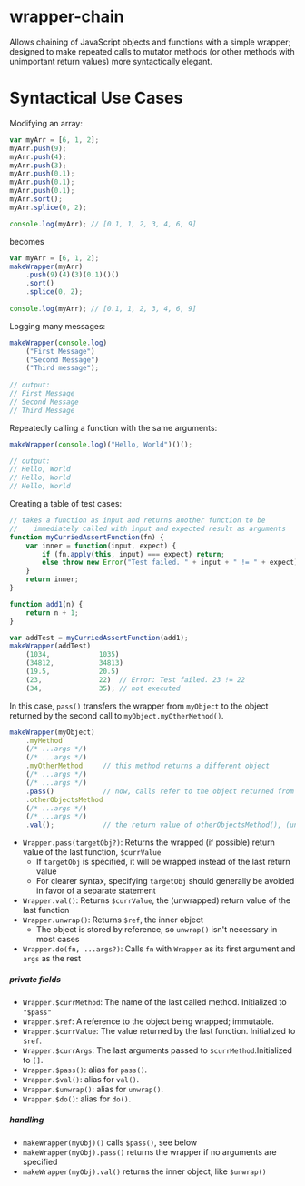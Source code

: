 # wrapper-chain

Allows chaining of JavaScript objects and functions with a simple wrapper; designed to make repeated calls to mutator methods (or other methods with unimportant return values) more syntactically elegant.

# Syntactical Use Cases
Modifying an array:
```javascript
var myArr = [6, 1, 2];
myArr.push(9);
myArr.push(4);
myArr.push(3);
myArr.push(0.1);
myArr.push(0.1);
myArr.push(0.1);
myArr.sort();
myArr.splice(0, 2);

console.log(myArr); // [0.1, 1, 2, 3, 4, 6, 9]
```
becomes
```javascript
var myArr = [6, 1, 2];
makeWrapper(myArr)
    .push(9)(4)(3)(0.1)()()
    .sort()
    .splice(0, 2);
    
console.log(myArr); // [0.1, 1, 2, 3, 4, 6, 9]
```
Logging many messages:
```javascript
makeWrapper(console.log)
    ("First Message")
    ("Second Message")
    ("Third message");
    
// output:
// First Message
// Second Message
// Third Message
```
Repeatedly calling a function with the same arguments:
```javascript
makeWrapper(console.log)("Hello, World")()();

// output:
// Hello, World
// Hello, World
// Hello, World
```
Creating a table of test cases:
```javascript
// takes a function as input and returns another function to be 
//    immediately called with input and expected result as arguments
function myCurriedAssertFunction(fn) {
    var inner = function(input, expect) {
        if (fn.apply(this, input) === expect) return;
        else throw new Error("Test failed. " + input + " != " + expect);
    }
    return inner;
}

function add1(n) {
    return n + 1;
}

var addTest = myCurriedAssertFunction(add1);
makeWrapper(addTest)
    (1034,            1035)
    (34812,           34813)
    (19.5,            20.5)
    (23,              22)  // Error: Test failed. 23 != 22
    (34,              35); // not executed
```
In this case, `pass()` transfers the wrapper from `myObject` to the object returned by the second call to `myObject.myOtherMethod()`.
```javascript
makeWrapper(myObject)
    .myMethod
    (/* ...args */)
    (/* ...args */)
    .myOtherMethod     // this method returns a different object
    (/* ...args */)
    (/* ...args */)
    .pass()            // now, calls refer to the object returned from myOtherMethod()
    .otherObjectsMethod     
    (/* ...args */)
    (/* ...args */)
    .val();            // the return value of otherObjectsMethod(), (unwrapped)
```
- `Wrapper.pass(targetObj?)`: Returns the wrapped (if possible) return value of the last function, `$currValue`
  - If `targetObj` is specified, it will be wrapped instead of the last return value 
  - For clearer syntax, specifying `targetObj` should generally be avoided in favor of a separate statement
- `Wrapper.val()`: Returns `$currValue`, the (unwrapped) return value of the last function
- `Wrapper.unwrap()`: Returns `$ref`, the inner object
  - The object is stored by reference, so `unwrap()` isn't necessary in most cases
- `Wrapper.do(fn, ...args?)`: Calls `fn` with `Wrapper` as its first argument and `args` as the rest
##### private fields
- `Wrapper.$currMethod`: The name of the last called method. Initialized to `"$pass"`                 
- `Wrapper.$ref`: A reference to the object being wrapped; immutable.
- `Wrapper.$currValue`: The value returned by the last function. Initialized to `$ref`.
- `Wrapper.$currArgs`: The last arguments passed to `$currMethod`.Initialized to `[]`.
- `Wrapper.$pass()`: alias for `pass()`.
- `Wrapper.$val()`: alias for `val()`.
- `Wrapper.$unwrap()`: alias for `unwrap()`.
- `Wrapper.$do()`: alias for `do()`.
##### handling 
- `makeWrapper(myObj)()` calls `$pass()`, see below
- `makeWrapper(myObj).pass()` returns the wrapper if no arguments are specified
- `makeWrapper(myObj).val()` returns the inner object, like `$unwrap()`
